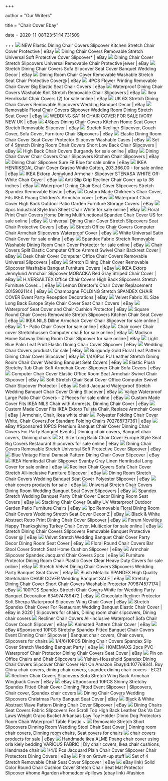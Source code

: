 +++
        
author = "Our Writers"
        
title = "Chair Cover Ebay"
        
date = 2020-11-08T23:51:14.731509
        
+++
[ ![](https://i.ebayimg.com/images/g/ImwAAOSw4O5dFIUe/s-l300.jpg)](https://i.ebayimg.com/images/g/ImwAAOSw4O5dFIUe/s-l300.jpg) NEW Elastic Dining Chair Covers Slipcover Kitchen Stretch Chair Cover  Protective | eBay
[ ![](https://i.ebayimg.com/images/g/WZMAAOSwWzdc~sKr/s-l300.jpg)](https://i.ebayimg.com/images/g/WZMAAOSwWzdc~sKr/s-l300.jpg) Dining Chair Covers Removable Stretch Universal Soft Protective Cover  Slipcover* | eBay
[ ![](https://i.ebayimg.com/images/g/j4EAAOSwqQpdyFsB/s-l300.jpg)](https://i.ebayimg.com/images/g/j4EAAOSwqQpdyFsB/s-l300.jpg) Dining Chair Cover Stretch Slipcovers Universal Removable Chair Protective  jewer | eBay
[ ![](https://i.ebayimg.com/images/g/Z10AAOSwP0tcxAY-/s-l300.jpg)](https://i.ebayimg.com/images/g/Z10AAOSwP0tcxAY-/s-l300.jpg) Stretch Dining Chair Covers Sofa Slipcover Seat Cover Banquet Wedding Decor  | eBay
[ ![](https://i.ebayimg.com/images/g/c2gAAOSwwJVdL-wb/s-l300.jpg)](https://i.ebayimg.com/images/g/c2gAAOSwwJVdL-wb/s-l300.jpg) Dining Room Chair Cover Removable Washable Stretch Seat Chair Protective  Cover@ | eBay
[ ![](https://i.ebayimg.com/images/g/xBsAAOSwb1Nc0O0y/s-l300.jpg)](https://i.ebayimg.com/images/g/xBsAAOSwb1Nc0O0y/s-l300.jpg) 4PCS Flower Printing Removable Chair Cover Big Elastic Seat Chair Covers |  eBay
[ ![](https://i.ebayimg.com/images/g/PNUAAOSwvCpdy9p~/s-l300.jpg)](https://i.ebayimg.com/images/g/PNUAAOSwvCpdy9p~/s-l300.jpg) Waterproof Dining Chair Covers Washable Knit Stretch Removable Chair  Slipcovers | eBay
[ ![](https://i.ebayimg.com/images/g/YZIAAOSws-JfYDbY/s-l640.jpg)](https://i.ebayimg.com/images/g/YZIAAOSws-JfYDbY/s-l640.jpg) Ikea Henriksdal Chair Covers (2) for sale online | eBay
[ ![](https://i.ebayimg.com/images/g/SAYAAOSwTqBesoao/s-l300.jpg)](https://i.ebayimg.com/images/g/SAYAAOSwTqBesoao/s-l300.jpg) UK 6X Stretch Dining Chair Covers Removable Slipcovers Wedding Banquet  Decor | eBay
[ ![](https://i.ebayimg.com/images/g/~6UAAOSwrHJdMTHz/s-l300.jpg)](https://i.ebayimg.com/images/g/~6UAAOSwrHJdMTHz/s-l300.jpg) Removable Floral Chair Covers Slipcover Wedding Room Dining Stretch Seat  Cover | eBay
[ ![](https://i.ebayimg.com/images/g/RmgAAOSw9dBc0A~O/s-l300.jpg)](https://i.ebayimg.com/images/g/RmgAAOSw9dBc0A~O/s-l300.jpg) WEDDING SATIN CHAIR COVER FOR SALE IVORY NEW UK | eBay
[ ![](https://i.ebayimg.com/images/g/hJwAAOSw9T9dVANb/s-l300.jpg)](https://i.ebayimg.com/images/g/hJwAAOSw9T9dVANb/s-l300.jpg) 4/8pcs Dining Chair Covers Kitchen Home Seat Cover Stretch Removable  Slipcover | eBay
[ ![](https://i.ebayimg.com/images/g/2x0AAOSw4shX~XOE/s-l300.jpg)](https://i.ebayimg.com/images/g/2x0AAOSw4shX~XOE/s-l300.jpg) Stretch Recliner Slipcover, Couch Cover, Sofa Cover, Furniture Chair  Slipcovers | eBay
[ ![](https://i.ebayimg.com/images/g/mQkAAOSwsnVd6WSy/s-l300.jpg)](https://i.ebayimg.com/images/g/mQkAAOSwsnVd6WSy/s-l300.jpg) Elastic Dining Room Chair Cover Seat Cover Protector Slipcover Washable  Cases | eBay
[ ![](https://i.ebayimg.com/images/g/eXwAAOSwYipc1HQb/s-l300.jpg)](https://i.ebayimg.com/images/g/eXwAAOSwYipc1HQb/s-l300.jpg) Set of 4 Stretch Dining Room Chair Covers Short Low Back Chair Slipcovers |  eBay
[ ![](https://i.ebayimg.com/images/g/cIEAAOSwf5ddWnau/s-l640.jpg)](https://i.ebayimg.com/images/g/cIEAAOSwf5ddWnau/s-l640.jpg) High Back Chair Covers Burgandy for sale online | eBay
[ ![](https://i.ebayimg.com/images/g/E6AAAOSwsKFfGX4l/s-l300.jpg)](https://i.ebayimg.com/images/g/E6AAAOSwsKFfGX4l/s-l300.jpg) Dining Chair Cover Chair Covers Chair Slipcovers Kitchen Chair Slipcovers |  eBay
[ ![](https://i.ebayimg.com/images/g/lqQAAOSwWcBe6c5K/s-l640.jpg)](https://i.ebayimg.com/images/g/lqQAAOSwWcBe6c5K/s-l640.jpg) Dining Chair Slipcover Sure Fit Blue for sale online | eBay
[ ![](https://i.ebayimg.com/images/g/rIgAAOSwWVxewASO/s-l640.jpg)](https://i.ebayimg.com/images/g/rIgAAOSwWVxewASO/s-l640.jpg) IKEA HENRIKSDAL Chair Cover Grasbo White Cotton, 203.366.00 - for sale  online | eBay
[ ![](https://i.ebayimg.com/images/g/IgAAAOSwcOZb7GEt/s-l300.jpg)](https://i.ebayimg.com/images/g/IgAAAOSwcOZb7GEt/s-l300.jpg) IKEA Ektorp Jennylund Armchair Slipcover STENASA WHITE Off-White Chair Cover  | eBay
[ ![](https://i.ebayimg.com/images/g/1PsAAOSw7wZdYeA8/s-l300.jpg)](https://i.ebayimg.com/images/g/1PsAAOSw7wZdYeA8/s-l300.jpg) Anti Slip Grip Recliner Chair Cover up to 38 inches | eBay
[ ![](https://i.ebayimg.com/images/g/W3QAAOSw2Xtd5ieq/s-l300.jpg)](https://i.ebayimg.com/images/g/W3QAAOSw2Xtd5ieq/s-l300.jpg) Waterproof Dining Chair Seat Cover Slipcovers Stretch Spandex Removable  Elastic | eBay
[ ![](https://i.ebayimg.com/images/g/9cQAAOSwKS9d654R/s-l300.jpg)](https://i.ebayimg.com/images/g/9cQAAOSwKS9d654R/s-l300.jpg) Custom Made Children's Chair Cover, Fits IKEA Poang Children's Armchair  cover | eBay
[ ![](https://i.ebayimg.com/images/g/oPEAAOSwQHBdaNe-/s-l300.jpg)](https://i.ebayimg.com/images/g/oPEAAOSwQHBdaNe-/s-l300.jpg) Waterproof Chair Cover High Back Outdoor Patio Garden Furniture Storage  Covers | eBay
[ ![](https://i.ebayimg.com/images/g/ImkAAOSw8uFcpcIJ/s-l225.jpg)](https://i.ebayimg.com/images/g/ImkAAOSw8uFcpcIJ/s-l225.jpg) 4pcs Industrial Style Iron Sheet Chair White for sale online | eBay
[ ![](https://i.ebayimg.com/images/g/vOIAAOSwK~pdw2~R/s-l640.jpg)](https://i.ebayimg.com/images/g/vOIAAOSwK~pdw2~R/s-l640.jpg) Floral Print Chair Covers Home Dining Multifunctional Spandex Chair Cover  US for sale online | eBay
[ ![](https://i.ebayimg.com/images/g/xOIAAOSwQOpe51Mu/s-l300.jpg)](https://i.ebayimg.com/images/g/xOIAAOSwQOpe51Mu/s-l300.jpg) Universal Dining Chair Cover Stretch Slipcovers Seat Chair Protective Covers  | eBay
[ ![](https://i.ebayimg.com/images/g/aHgAAOSwFQVd7ggq/s-l400.jpg)](https://i.ebayimg.com/images/g/aHgAAOSwFQVd7ggq/s-l400.jpg) Stretch Office Chair Covers Computer Chair Armchair Slipcovers Waterproof  Cover | eBay
[ ![](https://i.ebayimg.com/images/g/ZDsAAOSwnDRdibdX/s-l640.jpg)](https://i.ebayimg.com/images/g/ZDsAAOSwnDRdibdX/s-l640.jpg) White Universal Satin Chair Cover for sale online | eBay
[ ![](https://i.ebayimg.com/images/g/0dYAAOSwlzdbTyvV/s-l640.jpg)](https://i.ebayimg.com/images/g/0dYAAOSwlzdbTyvV/s-l640.jpg) Spandex Fabric Stretch Removable Washable Dining Room Chair Cover Protector  for sale online | eBay
[ ![](https://i.ebayimg.com/images/g/rzYAAOSwRsJfH3r2/s-l300.jpg)](https://i.ebayimg.com/images/g/rzYAAOSwRsJfH3r2/s-l300.jpg) Chair Covers Split Elastic Computer Office Armrest Swivel Chair Backrest  Cover | eBay
[ ![](https://i.ebayimg.com/images/g/f0QAAOSw8Udd6hVW/s-l300.jpg)](https://i.ebayimg.com/images/g/f0QAAOSw8Udd6hVW/s-l300.jpg) Desk Chair Cover Computer Office Chair Covers Removable Universal Slipcovers  | eBay
[ ![](https://i.ebayimg.com/images/g/EF4AAOSwdiNc2nIS/s-l300.jpg)](https://i.ebayimg.com/images/g/EF4AAOSwdiNc2nIS/s-l300.jpg) Stretch Dining Chair Cover Removable Slipcover Washable Banquet Furniture  Covers | eBay
[ ![](https://i.ebayimg.com/images/g/jdoAAOSwyuVdvwn2/s-l300.jpg)](https://i.ebayimg.com/images/g/jdoAAOSwyuVdvwn2/s-l300.jpg) IKEA Ektorp Jennylund Armchair Slipcover MOBACKA Red Gray Striped Chair  Cover | eBay
[ ![](https://i.ebayimg.com/images/g/LOsAAOSwngJeS9eW/s-l640.jpg)](https://i.ebayimg.com/images/g/LOsAAOSwngJeS9eW/s-l640.jpg) H.VERSAILTEX Office Chair Covers High Back Slipcovers Stretch Furniture  Cover... | eBay
[ ![](https://i.ebayimg.com/images/g/-xsAAOSwdy1dogDR/s-l300.png)](https://i.ebayimg.com/images/g/-xsAAOSwdy1dogDR/s-l300.png) Lemon Director's Chair Cover Replacement 30159021144 | eBay
[ ![](https://i.ebayimg.com/images/g/QxAAAOSwIlBe~0HH/s-l300.jpg)](https://i.ebayimg.com/images/g/QxAAAOSwIlBe~0HH/s-l300.jpg) Champagne FOLDING Stretch SPANDEX CHAIR COVER Event Party Reception  Decorations | eBay
[ ![](https://i.ebayimg.com/images/g/Ny0AAOSwXitb7Suy/s-l300.jpg)](https://i.ebayimg.com/images/g/Ny0AAOSwXitb7Suy/s-l300.jpg) Velvet Fabric XL Size Long Back Europe Style Chair Cover Seat Chair Covers  | eBay
[ ![](https://i.ebayimg.com/images/g/G7UAAOxy4kpQ91aY/s-l300.jpg)](https://i.ebayimg.com/images/g/G7UAAOxy4kpQ91aY/s-l300.jpg) Waterproof Seat Cover and Chair Cushion Protector | eBay
[ ![](https://i.ebayimg.com/images/g/fagAAOSwHLtew14f/s-l300.jpg)](https://i.ebayimg.com/images/g/fagAAOSwHLtew14f/s-l300.jpg) Square Round Chair Covers Removable Stretch Slipcovers Kitchen Chair Seat  Cover | eBay
[ ![](https://i.ebayimg.com/images/g/ciQAAOSwxoxfH5Rl/s-l640.jpg)](https://i.ebayimg.com/images/g/ciQAAOSwxoxfH5Rl/s-l640.jpg) IKEA NILS Dillne Armchair Cover Chair Slipcover for sale online | eBay
[ ![](https://i.ebayimg.com/images/g/fwoAAOSw3rFfRhR~/s-l640.png)](https://i.ebayimg.com/images/g/fwoAAOSw3rFfRhR~/s-l640.png) 1 - Patio Chair Cover for sale online | eBay
[ ![](https://i.ebayimg.com/images/g/qHYAAOSwUSddTTIl/s-l640.jpg)](https://i.ebayimg.com/images/g/qHYAAOSwUSddTTIl/s-l640.jpg) Chair cover Chair cover Stretchhussen Computer cha.E for sale online | eBay
[ ![](https://i.ebayimg.com/images/g/i88AAOSwQF1fTI62/s-l640.jpg)](https://i.ebayimg.com/images/g/i88AAOSwQF1fTI62/s-l640.jpg) Madison Home Subway Dining Room Chair Slipcover for sale online | eBay
[ ![](https://i.ebayimg.com/images/g/qRgAAOSwZPVebFwc/s-l300.jpg)](https://i.ebayimg.com/images/g/qRgAAOSwZPVebFwc/s-l300.jpg) Light Blue Palm Leaf Print Elastic Dining Chair Cover Slipcover | eBay
[ ![](https://i.ebayimg.com/00/s/MTUwMFgxNTAw/z/al4AAOSwAUJdLFJG/$_57.JPG)](https://i.ebayimg.com/00/s/MTUwMFgxNTAw/z/al4AAOSwAUJdLFJG/$_57.JPG) Wedding Chair Covers products for sale | eBay
[ ![](https://i.ebayimg.com/images/g/cdwAAOSwtVpeyBES/s-l300.jpg)](https://i.ebayimg.com/images/g/cdwAAOSwtVpeyBES/s-l300.jpg) Burgundy Gold Floral Leaf Pattern Dining Chair Cover Slipcover | eBay
[ ![](https://i.ebayimg.com/images/g/zWYAAOSwMkdcQuQu/s-l300.jpg)](https://i.ebayimg.com/images/g/zWYAAOSwMkdcQuQu/s-l300.jpg) 1/4/6Pcs PU Leather Stretch Dining Room Chair Cover Wedding Banquet Seat  Covers | eBay
[ ![](https://i.ebayimg.com/images/g/OW4AAOSwoWVe~aY6/s-l300.jpg)](https://i.ebayimg.com/images/g/OW4AAOSwoWVe~aY6/s-l300.jpg) Elastic Plush Stretchy Tub Chair Soft Armchair Cover Slipcover Chair Sofa  Covers | eBay
[ ![](https://i.ebayimg.com/images/g/2tUAAOSwn7JYFBXZ/s-l300.jpg)](https://i.ebayimg.com/images/g/2tUAAOSwn7JYFBXZ/s-l300.jpg) Computer Chair Cover Elastic Office Room Seat Armchair Swivel Chair  Slipcover | eBay
[ ![](https://i.ebayimg.com/images/g/v~8AAOSwkjJcMVae/s-l300.jpg)](https://i.ebayimg.com/images/g/v~8AAOSwkjJcMVae/s-l300.jpg) Soft Stretch Chair Seat Cover Office Computer Swivel Chair Slipcover  Protector | eBay
[ ![](https://i.ebayimg.com/images/g/qfgAAOSwMTZe8XhK/s-l400.jpg)](https://i.ebayimg.com/images/g/qfgAAOSwMTZe8XhK/s-l400.jpg) Solid Jacquard Waterproof Stretch Wedding Banquet Chair Cover Dining  Slipcover | eBay
[ ![](https://i.ebayimg.com/images/g/pxwAAOSwMZpfZev4/s-l640.jpg)](https://i.ebayimg.com/images/g/pxwAAOSwMZpfZev4/s-l640.jpg) Vailge Waterproof Large Patio Chair Covers - 2 Pieces for sale online | eBay
[ ![](https://i.ebayimg.com/images/g/b9IAAOSwP8pfHsLr/s-l300.jpg)](https://i.ebayimg.com/images/g/b9IAAOSwP8pfHsLr/s-l300.jpg) Custom Made Cover Fits IKEA NILS Chair with Armrests, Dinning Chair Cover |  eBay
[ ![](https://i.pinimg.com/originals/e2/4c/1f/e24c1ff81f7ffc492057a7e26ee6c33c.jpg)](https://i.pinimg.com/originals/e2/4c/1f/e24c1ff81f7ffc492057a7e26ee6c33c.jpg) Custom Made Cover Fits IKEA Ektorp Tullsta Chair, Replace Armchair Cover |  eBay | Armchair, Chair, Ikea white chair
[ ![](https://i.ebayimg.com/images/g/hcAAAOSw~hZeMycJ/s-l300.jpg)](https://i.ebayimg.com/images/g/hcAAAOSw~hZeMycJ/s-l300.jpg) Polyester Folding Chair Cover White, Chair Covers,For Standard Folding  Chairs 702785737361 | eBay
[ ![](https://i.pinimg.com/originals/0f/2f/49/0f2f491beacdb3afe931c7576514dc2b.jpg)](https://i.pinimg.com/originals/0f/2f/49/0f2f491beacdb3afe931c7576514dc2b.jpg) eBay #Sponsored 10PCS Premium Banquet Chair Cover Dinning Chair Covers For  Party Banquet Events | Dinning chair covers, Banquet chair covers, Dinning  chairs
[ ![](https://i.ebayimg.com/images/g/20IAAOSwkHFb-1tX/s-l640.jpg)](https://i.ebayimg.com/images/g/20IAAOSwkHFb-1tX/s-l640.jpg) XL Size Long Back Chair Cover Europe Style Seat Big Covers Restaurant  Slipcovers for sale online | eBay
[ ![](https://i.ebayimg.com/images/g/mksAAOSw30JeDqFA/s-l300.jpg)](https://i.ebayimg.com/images/g/mksAAOSw30JeDqFA/s-l300.jpg) Dining Chair Covers Removable Stretch Universal Soft Protective Cover  Slipcover | eBay
[ ![](https://i.ebayimg.com/images/g/KE0AAOSwJ15ezlqg/s-l300.jpg)](https://i.ebayimg.com/images/g/KE0AAOSwJ15ezlqg/s-l300.jpg) Blue Vintage Floral Damask Pattern Dining Chair Cover Slipcover | eBay
[ ![](https://i.ebayimg.com/images/g/20QAAOSwxVlfXYMa/s-l640.jpg)](https://i.ebayimg.com/images/g/20QAAOSwxVlfXYMa/s-l640.jpg) IKEA Henriksdal Chair Slipcover Svanby Gray Linen Henriksdal Long Cover for  sale online | eBay
[ ![](https://i.ebayimg.com/images/g/NZoAAOSwmZpfRcDX/s-l300.jpg)](https://i.ebayimg.com/images/g/NZoAAOSwmZpfRcDX/s-l300.jpg) Recliner Chair Covers Sofa Chair Cover Stretch All-inclusive Furniture  Slipcover | eBay
[ ![](https://i.ebayimg.com/images/g/QTAAAOSwDuxc5gnX/s-l300.jpg)](https://i.ebayimg.com/images/g/QTAAAOSwDuxc5gnX/s-l300.jpg) Dining Room Stretch Chair Covers Wedding Banquet Seat Cover Polyester  Slipcover | eBay
[ ![](https://i.ebayimg.com/thumbs/images/g/4twAAOSwLFJfbI8e/s-l225.jpg)](https://i.ebayimg.com/thumbs/images/g/4twAAOSwLFJfbI8e/s-l225.jpg) chair covers products for sale | eBay
[ ![](https://i.ebayimg.com/images/g/JW0AAOSwWcBe4FP-/s-l300.jpg)](https://i.ebayimg.com/images/g/JW0AAOSwWcBe4FP-/s-l300.jpg) Universal Stretch Chair Covers Dining Room Wedding Banquet Seat Cover  Slipcovers | eBay
[ ![](https://i.ebayimg.com/images/g/xxsAAOSwYURe~ai7/s-l300.jpg)](https://i.ebayimg.com/images/g/xxsAAOSwYURe~ai7/s-l300.jpg) Spandex Stretch Wedding Banquet Party Chair Cover Decor Dining Room Seat  Covers | eBay
[ ![](https://i.ebayimg.com/images/g/E~0AAOSwGBNew52B/s-l300.jpg)](https://i.ebayimg.com/images/g/E~0AAOSwGBNew52B/s-l300.jpg) Stacking Chair Cover Quality UV Waterproof Outdoor Garden Patio Furniture  Chairs | eBay
[ ![](https://i.ebayimg.com/images/g/SlUAAOSw3WldoEFA/s-l400.jpg)](https://i.ebayimg.com/images/g/SlUAAOSw3WldoEFA/s-l400.jpg) 1pc Removable Floral Dining Room Chair Covers Wedding Stretch Seat Cover  Decor Z | eBay
[ ![](https://i.ebayimg.com/images/g/iYAAAOSwrphebGF6/s-l300.jpg)](https://i.ebayimg.com/images/g/iYAAAOSwrphebGF6/s-l300.jpg) Black & White Abstract Retro Print Dining Chair Cover Slipcover | eBay
[ ![](https://i.ebayimg.com/images/g/4w0AAOSwbX5cXeQG/s-l640.jpg)](https://i.ebayimg.com/images/g/4w0AAOSwbX5cXeQG/s-l640.jpg) Forum Novelties Happy Thanksgiving Turkey Chair Cover, Multicolor for sale  online | eBay
[ ![](https://i.ebayimg.com/images/g/VGwAAOSwj~tdnvgh/s-l300.jpg)](https://i.ebayimg.com/images/g/VGwAAOSwj~tdnvgh/s-l300.jpg) Stretch Dining Chair Covers Slipcovers Removable Banquet Protective Cover @  | eBay
[ ![](https://i.ebayimg.com/images/g/HUIAAOSwrkJe1Sag/s-l300.jpg)](https://i.ebayimg.com/images/g/HUIAAOSwrkJe1Sag/s-l300.jpg) Velvet Stretch Wedding Banquet Chair Cover Party Decor Dining Room Seat  Cover | eBay
[ ![](https://i.ebayimg.com/images/g/WIEAAOSwjh1fEVPn/s-l400.jpg)](https://i.ebayimg.com/images/g/WIEAAOSwjh1fEVPn/s-l400.jpg) Floral Round Chair Covers Bar Stool Cover Stretch Seat Home Cushion  Slipcover | eBay
[ ![](https://i.ebayimg.com/images/g/4EMAAOSwel9edCeZ/s-l400.jpg)](https://i.ebayimg.com/images/g/4EMAAOSwel9edCeZ/s-l400.jpg) Armchair Slipcover Spandex Jacquard Chair Covers 2pcs | eBay
[ ![](https://i.ebayimg.com/images/g/KPUAAOSwgINfTCJF/s-l640.jpg)](https://i.ebayimg.com/images/g/KPUAAOSwgINfTCJF/s-l640.jpg) Furniture Protector Dining Room Chair Plastic Cover Clear Heavy Duty Covers  for sale online | eBay
[ ![](https://i.ebayimg.com/images/g/5kIAAOSwgnZe-abe/s-l300.jpg)](https://i.ebayimg.com/images/g/5kIAAOSwgnZe-abe/s-l300.jpg) Stretch Velvet Dining Chair Covers Slipcovers Wedding Party Banquet Seat  Cover | eBay
[ ![](https://i.ebayimg.com/images/g/sd0AAOSw0xhdOYgc/s-l300.jpg)](https://i.ebayimg.com/images/g/sd0AAOSw0xhdOYgc/s-l300.jpg) Blush Metallic SPANDEX High Quality Stretchable CHAIR COVER Wedding Banquet  SALE | eBay
[ ![](https://i.ebayimg.com/images/g/sdYAAOSwEDFdxhtG/s-l300.jpg)](https://i.ebayimg.com/images/g/sdYAAOSwEDFdxhtG/s-l300.jpg) Stretchy Dining Chair Cover Short Chair Covers Washable Protector  709874577174 | eBay
[ ![](https://i.ebayimg.com/images/g/i8MAAOSwInletUlw/s-l300.jpg)](https://i.ebayimg.com/images/g/i8MAAOSwInletUlw/s-l300.jpg) 100PCS Spandex Stretch Chair Covers White for Wedding Party Banquet  Decoration 634974789472 | eBay
[ ![](https://i.ebayimg.com/images/g/upsAAOSwcONeYJ09/s-l300.jpg)](https://i.ebayimg.com/images/g/upsAAOSwcONeYJ09/s-l300.jpg) Chocolate Recliner Protector Soft Sherpa Waterproof Slipcover Wing Chair  Cover | eBay
[ ![](https://i.pinimg.com/474x/52/7c/26/527c2627b6c4cfe1a6894d58aeb84de4.jpg)](https://i.pinimg.com/474x/52/7c/26/527c2627b6c4cfe1a6894d58aeb84de4.jpg) Stretch Spandex Chair Cover For Restaurant Wedding Banquet Elastic Chair  Cover | eBay in 2020 | Slipcovers for chairs, Dining room chair slipcovers,  Dining chair covers
[ ![](https://i.ebayimg.com/images/g/m4EAAOSwaYdfGquR/s-l300.jpg)](https://i.ebayimg.com/images/g/m4EAAOSwaYdfGquR/s-l300.jpg) Recliner Chair Covers All-inclusive Waterproof Sofa Chair Cover Couch  Slipcover | eBay
[ ![](https://i.ebayimg.com/images/g/k24AAOSwLSdfEQxB/s-l300.jpg)](https://i.ebayimg.com/images/g/k24AAOSwLSdfEQxB/s-l300.jpg) Animated Pattern Chair Cover | eBay
[ ![](https://i.pinimg.com/originals/0b/c5/d5/0bc5d5ca6d4a1665ac83501d675e95fb.jpg)](https://i.pinimg.com/originals/0b/c5/d5/0bc5d5ca6d4a1665ac83501d675e95fb.jpg) eBay #Sponsored 10PCS Stretchy Spandex Fitted Banquet Chair Covers Event  Dinning Chair Slipcover | Banquet chair covers, Chair covers, Slipcovers  for chairs
[ ![](https://i.ebayimg.com/images/g/NWUAAOSwWuldJtiR/s-l300.jpg)](https://i.ebayimg.com/images/g/NWUAAOSwWuldJtiR/s-l300.jpg) 1/4/6/10PCS Dining Chair Covers Spandex Slip Cover Stretch Wedding Banquet  Party | eBay
[ ![](https://i.ebayimg.com/images/g/ITMAAOSwwvNfA0y9/s-l300.jpg)](https://i.ebayimg.com/images/g/ITMAAOSwwvNfA0y9/s-l300.jpg) HOMEMAXS 2pcs PVC Waterproof Chair Protector Dining Chair Covers Seat Cover  | eBay
[ ![](https://i.pinimg.com/originals/56/f7/90/56f79091d13e75a2d2ed35fc1d97831c.png)](https://i.pinimg.com/originals/56/f7/90/56f79091d13e75a2d2ed35fc1d97831c.png) Pin on Office Chairs and Chair Slipcovers
[ ![](https://image.ec21.com/image/yishen2017/oimg_GC10776930_CA10776934/Yishen-Household-Spandex-Dining-Chair-Covers-Slipcover-Chair-Cover-Hot-On-Amazon-Ebay.jpg)](https://image.ec21.com/image/yishen2017/oimg_GC10776930_CA10776934/Yishen-Household-Spandex-Dining-Chair-Covers-Slipcover-Chair-Cover-Hot-On-Amazon-Ebay.jpg) Yishen-Household Spandex Dining Chair Covers Slipcover Chair Cover Hot On  Amazon Ebay(id:10776934). Buy China chair covers, dining chair covers,  spandex dining chair covers - EC21
[ ![](https://i.ebayimg.com/images/g/nroAAOSw4n1fA-U1/s-l400.jpg)](https://i.ebayimg.com/images/g/nroAAOSw4n1fA-U1/s-l400.jpg) Recliner Chair Covers Slipcovers Sofa Stretch Wing Back Armchair Wingback  Cover | eBay
[ ![](https://i.pinimg.com/originals/3a/af/0e/3aaf0e3a9216782a00047c246f805158.jpg)](https://i.pinimg.com/originals/3a/af/0e/3aaf0e3a9216782a00047c246f805158.jpg) eBay #Sponsored 10PCS Shinny Stretchy Spandex Fitted Chair Cover Dinning  Fitted Event Slipcover | Slipcovers, Chair cover, Spandex chair covers
[ ![](https://i.ebayimg.com/images/g/r-AAAOSwysRfAumX/s-l300.jpg)](https://i.ebayimg.com/images/g/r-AAAOSwysRfAumX/s-l300.jpg) Dining Chair Covers Wedding Slipcovers Christmas Party Banquet Seat Cover |  eBay
[ ![](https://i.ebayimg.com/images/g/I3UAAOSwMNheyBEp/s-l300.jpg)](https://i.ebayimg.com/images/g/I3UAAOSwMNheyBEp/s-l300.jpg) Black & White Abstract Wave Pattern Dining Chair Cover Slipcover | eBay
[ ![](https://www.anunfinishedlifethemovie.com/b/2020/06/dining-chairs-seat-covers-fabric-slipcovers-for-scroll-top-high-back-leather-oak-va-car-laws-weight-graco-bucket-arkansas-law-toy-holder-diono-dog-protectors.jpg)](https://www.anunfinishedlifethemovie.com/b/2020/06/dining-chairs-seat-covers-fabric-slipcovers-for-scroll-top-high-back-leather-oak-va-car-laws-weight-graco-bucket-arkansas-law-toy-holder-diono-dog-protectors.jpg) Dining Chairs Seat Covers Fabric Slipcovers For Scroll Top High Back  Leather Oak Va Car Laws Weight Graco Bucket Arkansas Law Toy Holder Diono  Dog Protectors Room Chair Waterproof Table Plastic ~
[ ![](https://i.pinimg.com/originals/1d/72/d4/1d72d490716ac72d5453e0af2aab3dab.png)](https://i.pinimg.com/originals/1d/72/d4/1d72d490716ac72d5453e0af2aab3dab.png) Removable Stretch Short Slipcovers Dinning Room Wedding Stool Chair Seat  Cover | Dinning room chair covers, Dinning room chairs, Seat covers for  chairs
[ ![](https://i.ebayimg.com/thumbs/images/g/GtwAAOSwNBVfkTBQ/s-l225.jpg)](https://i.ebayimg.com/thumbs/images/g/GtwAAOSwNBVfkTBQ/s-l225.jpg) chair covers products for sale | eBay
[ ![](https://i.pinimg.com/originals/5e/10/0b/5e100b3a4cb49bce97ae26f849cdd1fb.jpg)](https://i.pinimg.com/originals/5e/10/0b/5e100b3a4cb49bce97ae26f849cdd1fb.jpg) Handmade ikea ALME Poang chair cover using orla kiely bedding VARIOUS  FABRIC | Diy chair covers, Ikea chair cushions, Handmade chair
[ ![](https://i.ebayimg.com/images/g/auAAAOSwKfVfVy-y/s-l300.jpg)](https://i.ebayimg.com/images/g/auAAAOSwKfVfVy-y/s-l300.jpg) 1/4/6 Pcs Jacquard Plain Chair Cover Slipcover Chair Protectors Dining  Covers | eBay
[ ![](https://i.pinimg.com/originals/88/ef/ff/88efff83e5d42ff57527162e667f8bb1.jpg)](https://i.pinimg.com/originals/88/ef/ff/88efff83e5d42ff57527162e667f8bb1.jpg) Pin on Grown-up stuff
[ ![](https://i.ebayimg.com/images/g/rKoAAOSwFp5eWqbq/s-l300.jpg)](https://i.ebayimg.com/images/g/rKoAAOSwFp5eWqbq/s-l300.jpg) Set of 4 Stretch Removable Chair Seat Cover Slipcover | eBay
[ ![](https://i.pinimg.com/474x/c2/98/6e/c2986e53e40f4bd6cd3d2abee8d83897.jpg)](https://i.pinimg.com/474x/c2/98/6e/c2986e53e40f4bd6cd3d2abee8d83897.jpg) eBay link) Solid Color Round Chair Cushion Cover Stretch Chair Seat Mat  Protector Slipcover #home #garden #homedcor #pillows (ebay link) #fashion

